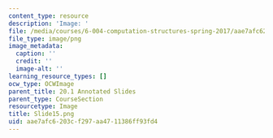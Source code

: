 ```yaml
---
content_type: resource
description: 'Image: '
file: /media/courses/6-004-computation-structures-spring-2017/aae7afc6203cf297aa4711386ff93fd4_Slide15.png
file_type: image/png
image_metadata:
  caption: ''
  credit: ''
  image-alt: ''
learning_resource_types: []
ocw_type: OCWImage
parent_title: 20.1 Annotated Slides
parent_type: CourseSection
resourcetype: Image
title: Slide15.png
uid: aae7afc6-203c-f297-aa47-11386ff93fd4
---
```

